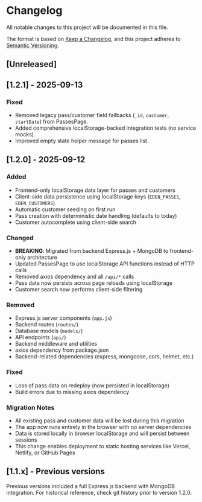# Changelog

All notable changes to this project will be documented in this file.

The format is based on [Keep a Changelog](https://keepachangelog.com/en/1.0.0/),
and this project adheres to [Semantic Versioning](https://semver.org/spec/v2.0.0.html).

## [Unreleased]

## [1.2.1] - 2025-09-13

### Fixed
- Removed legacy pass/customer field fallbacks (`_id`, `customer`, `startDate`) from PassesPage.
- Added comprehensive localStorage-backed integration tests (no service mocks).
- Improved empty state helper message for passes list.

## [1.2.0] - 2025-09-12

### Added
- Frontend-only localStorage data layer for passes and customers
- Client-side data persistence using localStorage keys (`EDEN_PASSES`, `EDEN_CUSTOMERS`)
- Automatic customer seeding on first run
- Pass creation with deterministic date handling (defaults to today)
- Customer autocomplete using client-side search

### Changed
- **BREAKING**: Migrated from backend Express.js + MongoDB to frontend-only architecture
- Updated PassesPage to use localStorage API functions instead of HTTP calls
- Removed axios dependency and all `/api/*` calls
- Pass data now persists across page reloads using localStorage
- Customer search now performs client-side filtering

### Removed
- Express.js server components (`app.js`)
- Backend routes (`routes/`)
- Database models (`models/`)
- API endpoints (`api/`)
- Backend middleware and utilities
- axios dependency from package.json
- Backend-related dependencies (express, mongoose, cors, helmet, etc.)

### Fixed
- Loss of pass data on redeploy (now persisted in localStorage)
- Build errors due to missing axios dependency

### Migration Notes
- All existing pass and customer data will be lost during this migration
- The app now runs entirely in the browser with no server dependencies
- Data is stored locally in browser localStorage and will persist between sessions
- This change enables deployment to static hosting services like Vercel, Netlify, or GitHub Pages

## [1.1.x] - Previous versions

Previous versions included a full Express.js backend with MongoDB integration.
For historical reference, check git history prior to version 1.2.0.
